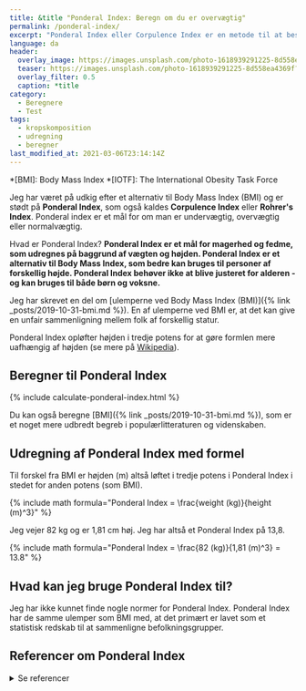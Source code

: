 ```yaml
---
title: &title "Ponderal Index: Beregn om du er overvægtig"
permalink: /ponderal-index/
excerpt: "Ponderal Index eller Corpulence Index er en metode til at bestemme om man er overvægtig. Det er et alternativ til BMI. Se vores gratis beregner, formler og tabeller for børn og voksne."
language: da
header:
  overlay_image: https://images.unsplash.com/photo-1618939291225-8d558ea4369f?ixlib=rb-1.2.1&ixid=MnwxMjA3fDB8MHxwaG90by1wYWdlfHx8fGVufDB8fHx8&auto=format&fit=crop&w=1900&q=5
  teaser: https://images.unsplash.com/photo-1618939291225-8d558ea4369f?ixlib=rb-1.2.1&ixid=MnwxMjA3fDB8MHxwaG90by1wYWdlfHx8fGVufDB8fHx8&auto=format&fit=crop&w=400&q=5
  overlay_filter: 0.5
  caption: *title
category:
  - Beregnere
  - Test
tags:
  - kropskomposition
  - udregning
  - beregner
last_modified_at: 2021-03-06T23:14:14Z
---
```


*[BMI]: Body Mass Index
*[IOTF]: The International Obesity Task Force

Jeg har været på udkig efter et alternativ til Body Mass Index (BMI) og er stødt på **Ponderal Index**, som også kaldes **Corpulence Index** eller **Rohrer's Index**. Ponderal index er et mål for om man er undervægtig, overvægtig eller normalvægtig.

Hvad er Ponderal Index? **Ponderal Index er et mål for magerhed og fedme, som udregnes på baggrund af vægten og højden. Ponderal Index er et alternativ til Body Mass Index, som bedre kan bruges til personer af forskellig højde. Ponderal Index behøver ikke at blive justeret for alderen - og kan bruges til både børn og voksne.**

Jeg har skrevet en del om [ulemperne ved Body Mass Index (BMI)]({% link _posts/2019-10-31-bmi.md %}). En af ulemperne ved BMI er, at det kan give en unfair sammenligning mellem folk af forskellig statur. 

Ponderal Index opløfter højden i tredje potens for at gøre formlen mere uafhængig af højden (se mere på [Wikipedia](https://en.wikipedia.org/wiki/Corpulence_index)).

## Beregner til Ponderal Index

{% include calculate-ponderal-index.html %}

Du kan også beregne [BMI]({% link _posts/2019-10-31-bmi.md %}), som er et noget mere udbredt begreb i populærlitteraturen og videnskaben.

## Udregning af Ponderal Index med formel

Til forskel fra BMI er højden (m) altså løftet i tredje potens i Ponderal Index i stedet for anden potens (som BMI).

{% include math formula="Ponderal Index = \frac{weight (kg)}{height (m)^3}" %}

Jeg vejer 82 kg og er 1,81 cm høj. Jeg har altså et Ponderal Index på 13,8.

{% include math formula="Ponderal Index = \frac{82 (kg)}{1,81 (m)^3} = 13.8" %}

## Hvad kan jeg bruge Ponderal Index til?

Jeg har ikke kunnet finde nogle normer for Ponderal Index. Ponderal Index har de samme ulemper som BMI med, at det primært er lavet som et statistisk redskab til at sammenligne befolkningsgrupper.
 
## Referencer om Ponderal Index

<details markdown="1">
  <summary>Se referencer</summary>

- Günther, B. 1975. “Dimensional Analysis and Theory of Biological Similarity”. Physiological Reviews 55 (4): 659–99. <https://doi.org/10.1152/physrev.1975.55.4.659>.
- Der Index der Körperfülle als Maß des Ernährungszustandes. F. Rohrer. Münchner Med. Wschr. 68(1921), 580-582
</details>
